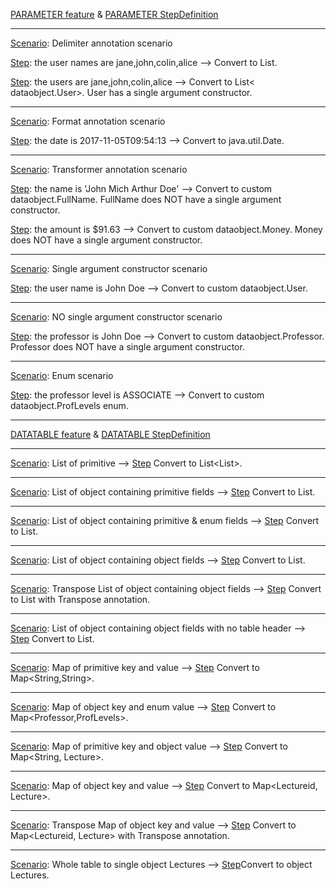 [PARAMETER feature](https://github.com/grasshopper7/cuke2-parameter-datatable/blob/master/cuke2-parameter-datatable/src/test/resources/features/parameter.feature) & [PARAMETER StepDefinition](https://github.com/grasshopper7/cuke2-parameter-datatable/blob/master/cuke2-parameter-datatable/src/test/java/stepdef/ParameterStepDefinition.java)

-----	

[Scenario](https://github.com/grasshopper7/cuke2-parameter-datatable/blob/master/cuke2-parameter-datatable/src/test/resources/features/parameter.feature#L3): Delimiter annotation scenario

[Step](https://github.com/grasshopper7/cuke2-parameter-datatable/blob/master/cuke2-parameter-datatable/src/test/java/stepdef/ParameterStepDefinition.java#L20): the user names are jane,john,colin,alice --> Convert to List<String>.

[Step](https://github.com/grasshopper7/cuke2-parameter-datatable/blob/master/cuke2-parameter-datatable/src/test/java/stepdef/ParameterStepDefinition.java#L26): the users are jane,john,colin,alice	--> Convert to List< dataobject.User>. User has a single argument constructor.
	
-----	
	
[Scenario](https://github.com/grasshopper7/cuke2-parameter-datatable/blob/master/cuke2-parameter-datatable/src/test/resources/features/parameter.feature#L8): Format annotation scenario	

[Step](https://github.com/grasshopper7/cuke2-parameter-datatable/blob/master/cuke2-parameter-datatable/src/test/java/stepdef/ParameterStepDefinition.java#L32): the date is 2017-11-05T09:54:13	--> Convert to java.util.Date.
	
-----	
	
[Scenario](https://github.com/grasshopper7/cuke2-parameter-datatable/blob/master/cuke2-parameter-datatable/src/test/resources/features/parameter.feature#L10): Transformer annotation scenario

[Step](https://github.com/grasshopper7/cuke2-parameter-datatable/blob/master/cuke2-parameter-datatable/src/test/java/stepdef/ParameterStepDefinition.java#L38): the name is 'John Mich Arthur Doe' --> Convert to custom dataobject.FullName. FullName does NOT have a single argument constructor.

[Step](https://github.com/grasshopper7/cuke2-parameter-datatable/blob/master/cuke2-parameter-datatable/src/test/java/stepdef/ParameterStepDefinition.java#L44): the amount is $91.63 --> Convert to custom dataobject.Money. Money does NOT have a single argument constructor.
	
-----	

[Scenario](https://github.com/grasshopper7/cuke2-parameter-datatable/blob/master/cuke2-parameter-datatable/src/test/resources/features/parameter.feature#L14): Single argument constructor scenario	

[Step](https://github.com/grasshopper7/cuke2-parameter-datatable/blob/master/cuke2-parameter-datatable/src/test/java/stepdef/ParameterStepDefinition.java#L50): the user name is John Doe --> Convert to custom dataobject.User. 

-----	

[Scenario](https://github.com/grasshopper7/cuke2-parameter-datatable/blob/master/cuke2-parameter-datatable/src/test/resources/features/parameter.feature#L17): NO single argument constructor scenario

[Step](https://github.com/grasshopper7/cuke2-parameter-datatable/blob/master/cuke2-parameter-datatable/src/test/java/stepdef/ParameterStepDefinition.java#L56): the professor is John Doe --> Convert to custom dataobject.Professor. Professor does NOT have a single argument constructor.

-----	

[Scenario](https://github.com/grasshopper7/cuke2-parameter-datatable/blob/master/cuke2-parameter-datatable/src/test/resources/features/parameter.feature#L20): Enum scenario

[Step](https://github.com/grasshopper7/cuke2-parameter-datatable/blob/master/cuke2-parameter-datatable/src/test/java/stepdef/ParameterStepDefinition.java#L62): the professor level is ASSOCIATE --> Convert to custom dataobject.ProfLevels enum.

-------------------------------------------------------------------

[DATATABLE feature](https://github.com/grasshopper7/cuke2-parameter-datatable/blob/master/cuke2-parameter-datatable/src/test/resources/features/datatable.feature) & [DATATABLE StepDefinition](https://github.com/grasshopper7/cuke2-parameter-datatable/blob/master/cuke2-parameter-datatable/src/test/java/stepdef/DataTableStepDefinition.java)

-----	

[Scenario](https://github.com/grasshopper7/cuke2-parameter-datatable/blob/master/cuke2-parameter-datatable/src/test/resources/features/datatable.feature#L8): List of primitive --> [Step](https://github.com/grasshopper7/cuke2-parameter-datatable/blob/master/cuke2-parameter-datatable/src/test/java/stepdef/DataTableStepDefinition.java#L8) Convert to List<List<String>>.

-----	
	
[Scenario](https://github.com/grasshopper7/cuke2-parameter-datatable/blob/master/cuke2-parameter-datatable/src/test/resources/features/datatable.feature#L8): List of object containing primitive fields --> [Step](https://github.com/grasshopper7/cuke2-parameter-datatable/blob/master/cuke2-parameter-datatable/src/test/java/stepdef/DataTableStepDefinition.java#L8) Convert to List<LecturePrimitive>.

-----	
	
[Scenario](https://github.com/grasshopper7/cuke2-parameter-datatable/blob/master/cuke2-parameter-datatable/src/test/resources/features/datatable.feature#L8): List of object containing primitive & enum fields --> [Step](https://github.com/grasshopper7/cuke2-parameter-datatable/blob/master/cuke2-parameter-datatable/src/test/java/stepdef/DataTableStepDefinition.java#L8) Convert to List<LecturePrimitiveEnum>.

-----	
	
[Scenario](https://github.com/grasshopper7/cuke2-parameter-datatable/blob/master/cuke2-parameter-datatable/src/test/resources/features/datatable.feature#L8): List of object containing object fields --> [Step](https://github.com/grasshopper7/cuke2-parameter-datatable/blob/master/cuke2-parameter-datatable/src/test/java/stepdef/DataTableStepDefinition.java#L8) Convert to List<Lecture>.

-----	
	
[Scenario](https://github.com/grasshopper7/cuke2-parameter-datatable/blob/master/cuke2-parameter-datatable/src/test/resources/features/datatable.feature#L8): Transpose List of object containing object fields --> [Step](https://github.com/grasshopper7/cuke2-parameter-datatable/blob/master/cuke2-parameter-datatable/src/test/java/stepdef/DataTableStepDefinition.java#L8) Convert to List<Lecture> with Transpose annotation.

-----	
	
[Scenario](https://github.com/grasshopper7/cuke2-parameter-datatable/blob/master/cuke2-parameter-datatable/src/test/resources/features/datatable.feature#L8): List of object containing object fields with no table header --> [Step](https://github.com/grasshopper7/cuke2-parameter-datatable/blob/master/cuke2-parameter-datatable/src/test/java/stepdef/DataTableStepDefinition.java#L8) Convert to List<LectureLite>.

-----	
	
[Scenario](https://github.com/grasshopper7/cuke2-parameter-datatable/blob/master/cuke2-parameter-datatable/src/test/resources/features/datatable.feature#L8): Map of primitive key and value --> [Step](https://github.com/grasshopper7/cuke2-parameter-datatable/blob/master/cuke2-parameter-datatable/src/test/java/stepdef/DataTableStepDefinition.java#L8) Convert to Map<String,String>.

-----	
	
[Scenario](https://github.com/grasshopper7/cuke2-parameter-datatable/blob/master/cuke2-parameter-datatable/src/test/resources/features/datatable.feature#L8): Map of object key and enum value --> [Step](https://github.com/grasshopper7/cuke2-parameter-datatable/blob/master/cuke2-parameter-datatable/src/test/java/stepdef/DataTableStepDefinition.java#L8) Convert to Map<Professor,ProfLevels>.

-----	
	
[Scenario](https://github.com/grasshopper7/cuke2-parameter-datatable/blob/master/cuke2-parameter-datatable/src/test/resources/features/datatable.feature#L8): Map of primitive key and object value --> [Step](https://github.com/grasshopper7/cuke2-parameter-datatable/blob/master/cuke2-parameter-datatable/src/test/java/stepdef/DataTableStepDefinition.java#L8) Convert to Map<String, Lecture>.

-----	
	
[Scenario](https://github.com/grasshopper7/cuke2-parameter-datatable/blob/master/cuke2-parameter-datatable/src/test/resources/features/datatable.feature#L8): Map of object key and value --> [Step](https://github.com/grasshopper7/cuke2-parameter-datatable/blob/master/cuke2-parameter-datatable/src/test/java/stepdef/DataTableStepDefinition.java#L8) Convert to Map<Lectureid, Lecture>.

-----	
	
[Scenario](https://github.com/grasshopper7/cuke2-parameter-datatable/blob/master/cuke2-parameter-datatable/src/test/resources/features/datatable.feature#L8): Transpose Map of object key and value --> [Step](https://github.com/grasshopper7/cuke2-parameter-datatable/blob/master/cuke2-parameter-datatable/src/test/java/stepdef/DataTableStepDefinition.java#L8) Convert to Map<Lectureid, Lecture> with Transpose annotation.

-----	
	
[Scenario](https://github.com/grasshopper7/cuke2-parameter-datatable/blob/master/cuke2-parameter-datatable/src/test/resources/features/datatable.feature#L8): Whole table to single object Lectures --> [Step](https://github.com/grasshopper7/cuke2-parameter-datatable/blob/master/cuke2-parameter-datatable/src/test/java/stepdef/DataTableStepDefinition.java#L8)Convert to object Lectures.
